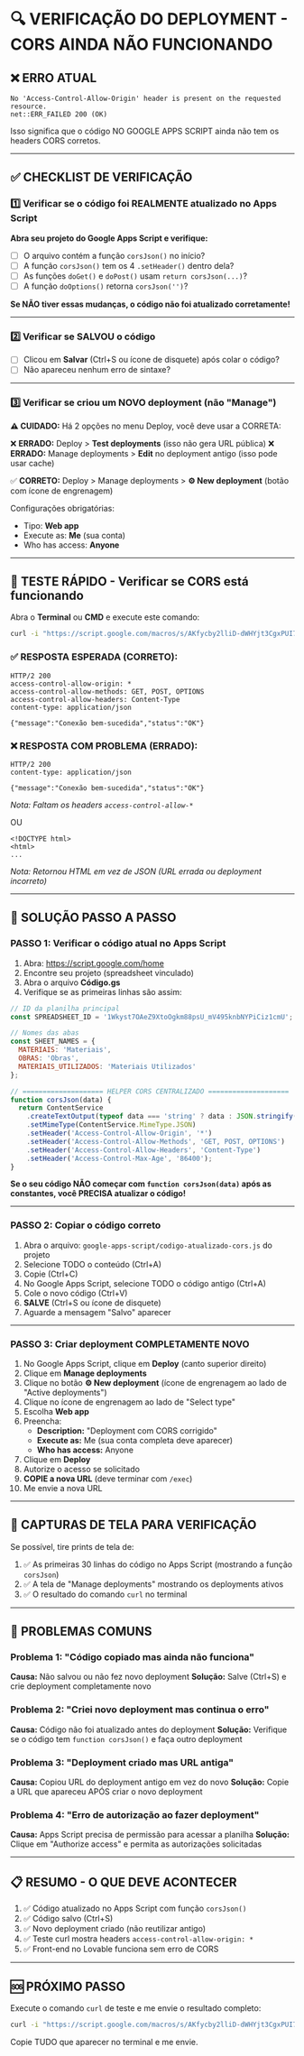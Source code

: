 # 🔍 VERIFICAÇÃO DO DEPLOYMENT - CORS AINDA NÃO FUNCIONANDO

## ❌ ERRO ATUAL
```
No 'Access-Control-Allow-Origin' header is present on the requested resource.
net::ERR_FAILED 200 (OK)
```

Isso significa que o código NO GOOGLE APPS SCRIPT ainda não tem os headers CORS corretos.

---

## ✅ CHECKLIST DE VERIFICAÇÃO

### 1️⃣ Verificar se o código foi REALMENTE atualizado no Apps Script

**Abra seu projeto do Google Apps Script e verifique:**

- [ ] O arquivo contém a função `corsJson()` no início?
- [ ] A função `corsJson()` tem os 4 `.setHeader()` dentro dela?
- [ ] As funções `doGet()` e `doPost()` usam `return corsJson(...)`?
- [ ] A função `doOptions()` retorna `corsJson('')`?

**Se NÃO tiver essas mudanças, o código não foi atualizado corretamente!**

---

### 2️⃣ Verificar se SALVOU o código

- [ ] Clicou em **Salvar** (Ctrl+S ou ícone de disquete) após colar o código?
- [ ] Não apareceu nenhum erro de sintaxe?

---

### 3️⃣ Verificar se criou um NOVO deployment (não "Manage")

**⚠️ CUIDADO:** Há 2 opções no menu Deploy, você deve usar a CORRETA:

❌ **ERRADO:** Deploy > **Test deployments** (isso não gera URL pública)
❌ **ERRADO:** Manage deployments > **Edit** no deployment antigo (isso pode usar cache)

✅ **CORRETO:** Deploy > Manage deployments > **⚙️ New deployment** (botão com ícone de engrenagem)

Configurações obrigatórias:
- Tipo: **Web app**
- Execute as: **Me** (sua conta)
- Who has access: **Anyone**

---

## 🧪 TESTE RÁPIDO - Verificar se CORS está funcionando

Abra o **Terminal** ou **CMD** e execute este comando:

```bash
curl -i "https://script.google.com/macros/s/AKfycby2lliD-dWHYjt3CgxPUI7Iy5SsziQ5Azzd_nAQoeF8zFVdMmU7jG_Zej0l8aw6be0S/exec?action=test"
```

### ✅ RESPOSTA ESPERADA (CORRETO):
```
HTTP/2 200
access-control-allow-origin: *
access-control-allow-methods: GET, POST, OPTIONS
access-control-allow-headers: Content-Type
content-type: application/json

{"message":"Conexão bem-sucedida","status":"OK"}
```

### ❌ RESPOSTA COM PROBLEMA (ERRADO):
```
HTTP/2 200
content-type: application/json

{"message":"Conexão bem-sucedida","status":"OK"}
```
*Nota: Faltam os headers `access-control-allow-*`*

OU

```
<!DOCTYPE html>
<html>
...
```
*Nota: Retornou HTML em vez de JSON (URL errada ou deployment incorreto)*

---

## 🔧 SOLUÇÃO PASSO A PASSO

### PASSO 1: Verificar o código atual no Apps Script

1. Abra: https://script.google.com/home
2. Encontre seu projeto (spreadsheet vinculado)
3. Abra o arquivo **Código.gs**
4. Verifique se as primeiras linhas são assim:

```javascript
// ID da planilha principal
const SPREADSHEET_ID = '1Wkyst7OAeZ9XtoOgkm88psU_mV495knbNYPiCiz1cmU';

// Nomes das abas
const SHEET_NAMES = {
  MATERIAIS: 'Materiais',
  OBRAS: 'Obras', 
  MATERIAIS_UTILIZADOS: 'Materiais Utilizados'
};

// ==================== HELPER CORS CENTRALIZADO ====================
function corsJson(data) {
  return ContentService
    .createTextOutput(typeof data === 'string' ? data : JSON.stringify(data))
    .setMimeType(ContentService.MimeType.JSON)
    .setHeader('Access-Control-Allow-Origin', '*')
    .setHeader('Access-Control-Allow-Methods', 'GET, POST, OPTIONS')
    .setHeader('Access-Control-Allow-Headers', 'Content-Type')
    .setHeader('Access-Control-Max-Age', '86400');
}
```

**Se o seu código NÃO começar com `function corsJson(data)` após as constantes, você PRECISA atualizar o código!**

---

### PASSO 2: Copiar o código correto

1. Abra o arquivo: `google-apps-script/codigo-atualizado-cors.js` do projeto
2. Selecione TODO o conteúdo (Ctrl+A)
3. Copie (Ctrl+C)
4. No Google Apps Script, selecione TODO o código antigo (Ctrl+A)
5. Cole o novo código (Ctrl+V)
6. **SALVE** (Ctrl+S ou ícone de disquete)
7. Aguarde a mensagem "Salvo" aparecer

---

### PASSO 3: Criar deployment COMPLETAMENTE NOVO

1. No Google Apps Script, clique em **Deploy** (canto superior direito)
2. Clique em **Manage deployments**
3. Clique no botão **⚙️ New deployment** (ícone de engrenagem ao lado de "Active deployments")
4. Clique no ícone de engrenagem ao lado de "Select type"
5. Escolha **Web app**
6. Preencha:
   - **Description:** "Deployment com CORS corrigido"
   - **Execute as:** Me (sua conta completa deve aparecer)
   - **Who has access:** Anyone
7. Clique em **Deploy**
8. Autorize o acesso se solicitado
9. **COPIE a nova URL** (deve terminar com `/exec`)
10. Me envie a nova URL

---

## 📸 CAPTURAS DE TELA PARA VERIFICAÇÃO

Se possível, tire prints de tela de:

1. ✅ As primeiras 30 linhas do código no Apps Script (mostrando a função `corsJson`)
2. ✅ A tela de "Manage deployments" mostrando os deployments ativos
3. ✅ O resultado do comando `curl` no terminal

---

## 🚨 PROBLEMAS COMUNS

### Problema 1: "Código copiado mas ainda não funciona"
**Causa:** Não salvou ou não fez novo deployment
**Solução:** Salve (Ctrl+S) e crie deployment completamente novo

### Problema 2: "Criei novo deployment mas continua o erro"
**Causa:** Código não foi atualizado antes do deployment
**Solução:** Verifique se o código tem `function corsJson()` e faça outro deployment

### Problema 3: "Deployment criado mas URL antiga"
**Causa:** Copiou URL do deployment antigo em vez do novo
**Solução:** Copie a URL que apareceu APÓS criar o novo deployment

### Problema 4: "Erro de autorização ao fazer deployment"
**Causa:** Apps Script precisa de permissão para acessar a planilha
**Solução:** Clique em "Authorize access" e permita as autorizações solicitadas

---

## 📋 RESUMO - O QUE DEVE ACONTECER

1. ✅ Código atualizado no Apps Script com função `corsJson()`
2. ✅ Código salvo (Ctrl+S)
3. ✅ Novo deployment criado (não reutilizar antigo)
4. ✅ Teste curl mostra headers `access-control-allow-origin: *`
5. ✅ Front-end no Lovable funciona sem erro de CORS

---

## 🆘 PRÓXIMO PASSO

Execute o comando `curl` de teste e me envie o resultado completo:

```bash
curl -i "https://script.google.com/macros/s/AKfycby2lliD-dWHYjt3CgxPUI7Iy5SsziQ5Azzd_nAQoeF8zFVdMmU7jG_Zej0l8aw6be0S/exec?action=test"
```

Copie TUDO que aparecer no terminal e me envie.
